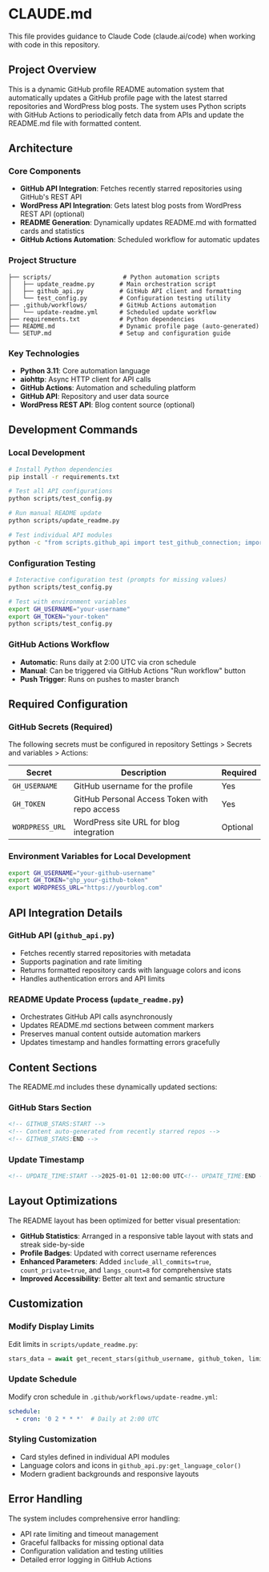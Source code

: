 # CLAUDE.md

This file provides guidance to Claude Code (claude.ai/code) when working with code in this repository.

## Project Overview

This is a dynamic GitHub profile README automation system that automatically updates a GitHub profile page with the latest starred repositories and WordPress blog posts. The system uses Python scripts with GitHub Actions to periodically fetch data from APIs and update the README.md file with formatted content.

## Architecture

### Core Components
- **GitHub API Integration**: Fetches recently starred repositories using GitHub's REST API
- **WordPress API Integration**: Gets latest blog posts from WordPress REST API (optional)
- **README Generation**: Dynamically updates README.md with formatted cards and statistics
- **GitHub Actions Automation**: Scheduled workflow for automatic updates

### Project Structure
```
├── scripts/                    # Python automation scripts
│   ├── update_readme.py       # Main orchestration script
│   ├── github_api.py          # GitHub API client and formatting
│   └── test_config.py         # Configuration testing utility
├── .github/workflows/         # GitHub Actions automation
│   └── update-readme.yml      # Scheduled update workflow
├── requirements.txt           # Python dependencies
├── README.md                  # Dynamic profile page (auto-generated)
└── SETUP.md                   # Setup and configuration guide
```

### Key Technologies
- **Python 3.11**: Core automation language
- **aiohttp**: Async HTTP client for API calls
- **GitHub Actions**: Automation and scheduling platform
- **GitHub API**: Repository and user data source
- **WordPress REST API**: Blog content source (optional)

## Development Commands

### Local Development
```bash
# Install Python dependencies
pip install -r requirements.txt

# Test all API configurations
python scripts/test_config.py

# Run manual README update
python scripts/update_readme.py

# Test individual API modules
python -c "from scripts.github_api import test_github_connection; import asyncio; asyncio.run(test_github_connection('username', 'token'))"
```

### Configuration Testing
```bash
# Interactive configuration test (prompts for missing values)
python scripts/test_config.py

# Test with environment variables
export GH_USERNAME="your-username"
export GH_TOKEN="your-token"
python scripts/test_config.py
```

### GitHub Actions Workflow
- **Automatic**: Runs daily at 2:00 UTC via cron schedule
- **Manual**: Can be triggered via GitHub Actions "Run workflow" button
- **Push Trigger**: Runs on pushes to master branch

## Required Configuration

### GitHub Secrets (Required)
The following secrets must be configured in repository Settings > Secrets and variables > Actions:

| Secret | Description | Required |
|--------|-------------|----------|
| `GH_USERNAME` | GitHub username for the profile | Yes |
| `GH_TOKEN` | GitHub Personal Access Token with repo access | Yes |
| `WORDPRESS_URL` | WordPress site URL for blog integration | Optional |

### Environment Variables for Local Development
```bash
export GH_USERNAME="your-github-username"
export GH_TOKEN="ghp_your-github-token"
export WORDPRESS_URL="https://yourblog.com"
```

## API Integration Details

### GitHub API (`github_api.py`)
- Fetches recently starred repositories with metadata
- Supports pagination and rate limiting
- Returns formatted repository cards with language colors and icons
- Handles authentication errors and API limits

### README Update Process (`update_readme.py`)
- Orchestrates GitHub API calls asynchronously
- Updates README.md sections between comment markers
- Preserves manual content outside automation markers
- Updates timestamp and handles formatting errors gracefully

## Content Sections

The README.md includes these dynamically updated sections:

### GitHub Stars Section
```html
<!-- GITHUB_STARS:START -->
<!-- Content auto-generated from recently starred repos -->
<!-- GITHUB_STARS:END -->
```

### Update Timestamp
```html
<!-- UPDATE_TIME:START -->2025-01-01 12:00:00 UTC<!-- UPDATE_TIME:END -->
```

## Layout Optimizations

The README layout has been optimized for better visual presentation:

- **GitHub Statistics**: Arranged in a responsive table layout with stats and streak side-by-side
- **Profile Badges**: Updated with correct username references
- **Enhanced Parameters**: Added `include_all_commits=true`, `count_private=true`, and `langs_count=8` for comprehensive stats
- **Improved Accessibility**: Better alt text and semantic structure

## Customization

### Modify Display Limits
Edit limits in `scripts/update_readme.py`:
```python
stars_data = await get_recent_stars(github_username, github_token, limit=5)
```

### Update Schedule
Modify cron schedule in `.github/workflows/update-readme.yml`:
```yaml
schedule:
  - cron: '0 2 * * *'  # Daily at 2:00 UTC
```

### Styling Customization
- Card styles defined in individual API modules
- Language colors and icons in `github_api.py:get_language_color()`
- Modern gradient backgrounds and responsive layouts

## Error Handling

The system includes comprehensive error handling:
- API rate limiting and timeout management
- Graceful fallbacks for missing optional data
- Configuration validation and testing utilities
- Detailed error logging in GitHub Actions